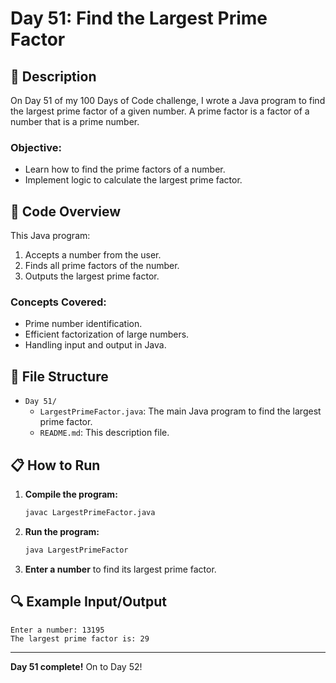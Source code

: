 # Day 51: Find the Largest Prime Factor

## 📝 Description

On Day 51 of my 100 Days of Code challenge, I wrote a Java program to find the largest prime factor of a given number. A prime factor is a factor of a number that is a prime number.

### **Objective:**
- Learn how to find the prime factors of a number.
- Implement logic to calculate the largest prime factor.

## 🚀 Code Overview

This Java program:
1. Accepts a number from the user.
2. Finds all prime factors of the number.
3. Outputs the largest prime factor.

### **Concepts Covered:**
- Prime number identification.
- Efficient factorization of large numbers.
- Handling input and output in Java.

## 📂 File Structure
- `Day 51/`
  - `LargestPrimeFactor.java`: The main Java program to find the largest prime factor.
  - `README.md`: This description file.

## 📋 How to Run
1. **Compile the program:**
   ```bash
   javac LargestPrimeFactor.java
   ```
2. **Run the program:**
   ```bash
   java LargestPrimeFactor
   ```
3. **Enter a number** to find its largest prime factor.

## 🔍 Example Input/Output

```plaintext
Enter a number: 13195
The largest prime factor is: 29
```

---

**Day 51 complete!** On to Day 52!
